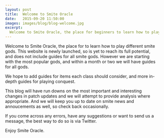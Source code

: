 ```yaml
---
layout: post
title:  Welcome to Smite Oracle
date:   2015-09-20 11:50:00
images: images/blog/blog-welcome.jpg
excerpt:
  Welcome to Smite Oracle, the place for beginners to learn how to play smite gods. This website is newly launched, so is yet to reach its full potential, and does not include guides for all smite gods.
---
```


Welcome to Smite Oracle, the place for to learn how to play different smite gods. This website is newly launched, so is yet to reach its full potential, and does not include guides for all smite gods. However we are starting with the most popular gods, and within a month or two we will have guides for all gods.

We hope to add guides for items each class should consider, and more in-depth guides for playing conquest.

This blog will have run downs on the most important and interesting changes in patch updates and we will attempt to provide analysis where appropriate. And we will keep you up to date on smite news and annoucements as well, so check back occasionally.

If you come across any errors, have any suggestions or want to send us a message, the best way to do so is via Twitter.

Enjoy Smite Oracle.